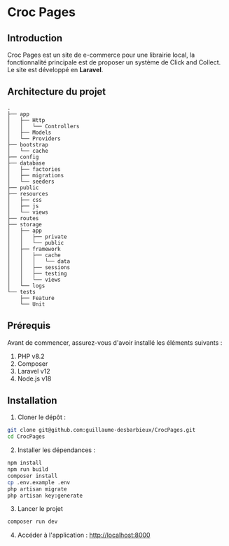 # Croc Pages

## Introduction 

Croc Pages est un site de e-commerce pour une librairie local, la fonctionnalité principale est de proposer un système de Click and Collect. Le site est développé en **Laravel**. 

## Architecture du projet

```
.
├── app
│   ├── Http
│   │   └── Controllers
│   ├── Models
│   └── Providers
├── bootstrap
│   └── cache
├── config
├── database
│   ├── factories
│   ├── migrations
│   └── seeders
├── public
├── resources
│   ├── css
│   ├── js
│   └── views
├── routes
├── storage
│   ├── app
│   │   ├── private
│   │   └── public
│   ├── framework
│   │   ├── cache
│   │   │   └── data
│   │   ├── sessions
│   │   ├── testing
│   │   └── views
│   └── logs
└── tests
    ├── Feature
    └── Unit

```

## Prérequis

Avant de commencer, assurez-vous d'avoir installé les éléments suivants :

1. PHP v8.2
2. Composer
3. Laravel v12
4. Node.js v18

## Installation

1. Cloner le dépôt :
```bash
git clone git@github.com:guillaume-desbarbieux/CrocPages.git
cd CrocPages
```

2. Installer les dépendances :
```bash
npm install
npm run build
composer install
cp .env.example .env
php artisan migrate
php artisan key:generate
```

3. Lancer le projet

```bash
composer run dev
```

4. Accéder à l'application : [http://localhost:8000](http://localhost:8000)
